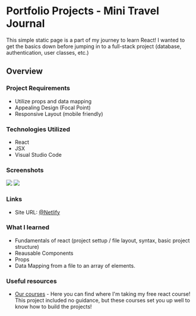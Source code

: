 # Portfolio Projects - Mini Travel Journal

This simple static page is a part of my journey to learn React! I wanted to get the basics down before jumping in to a full-stack project (database, authentication, user classes, etc.)  

## Overview

### Project Requirements

- Utilize props and data mapping
- Appealing Design (Focal Point)
- Responsive Layout (mobile friendly)

### Technologies Utilized

- React
- JSX
- Visual Studio Code

### Screenshots

<img src="https://user-images.githubusercontent.com/101738608/211128167-4807830d-8285-4c0d-9d3c-bca8ef4ca33e.png">
<img src="https://user-images.githubusercontent.com/101738608/211128218-c78f62f9-02bd-496b-8773-62d5722a17d9.png">

### Links

* Site URL: [@Netlify](https://minitraveljournal.netlify.app/)

### What I learned

- Fundamentals of react (project settup / file layout, syntax, basic project structure)
- Reausable Components 
- Props
- Data Mapping from a file to an array of elements. 


### Useful resources

- [Our courses](https://scrimba.com/allcourses) - Here you can find where I'm taking my free react course! This project included no guidance, but these
courses set you up well to know how to build the projects!
